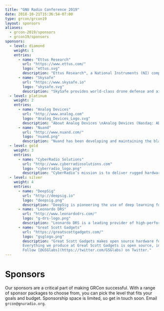 ```yaml
---
title: "GNU Radio Conference 2019"
date: 2018-10-21T15:36:54-07:00
type: grcon/grcon19
layout: sponsors
aliases:
  - grcon-2019/sponsors
  - grcon19/sponsors
sponsors:
  - level: diamond
    weight: 1
    entries:
      - name: "Ettus Research"
        url: "https://www.ettus.com/"
        logo: "ettus.svg"
        description: "Ettus Research™, a National Instruments (NI) company since 2010, is the world’s leading supplier of software defined radio platforms, including the Universal Software Radio Peripheral (USRP™) family of products. By supporting a wide variety of development environments on an expansive portfolio of high performance RF hardware, the USRP platform is the SDR platform of choice for thousands of engineers, scientists and students worldwide for algorithm development, exploration, prototyping and deployment for next generation wireless technologies across a wide variety of applications."
      - name: "Skysafe"
        url: "https://www.skysafe.io"
        logo: "skysafe.svg"
        description: "SkySafe provides world-class drone defense and airspace control solutions. Founded in 2015 in San Diego, CA, our team consists of drone experts from MIT, UC San Diego, the Air Force Research Lab, and more. Our industry and intellectual experience includes leaders from the fields of security research, RF engineering, academia, and the military. We are a collection of diverse, capable, and hard working professionals who enjoy attacking the hardest challenges--we also have a lot of fun."
  - level: platinum
    weight: 2
    entries:
      - name: "Analog Devices"
        url: "http://www.analog.com"
        logo: "Analog_Devices_Logo.svg"
        description: "About Analog Devices \nAnalog Devices (Nasdaq: ADI) is the leading global high-performance analog technology company dedicated to solving the toughest engineering challenges. We enable our customers to interpret the world around us by intelligently bridging the physical and digital with unmatched technologies that sense, measure, power, connect and interpret. Visit [www.analog.com](http://www.analog.com)."
      - name: "Nuand"
        url: "http://www.nuand.com/"
        logo: "nuand.png"
        description: "Nuand has been developing and maintaining the bladeRF, an open source Software Defined Radio, since its original Kickstarter campaign in 2013. With the release of the latest bladeRF 2.0 micro, Nuand is focusing on the needs of MIMO OFDM modems such as 802.11ax and 5G LTE. With its decades of combined experience in software defined radios, enterprise networking equipment, and defense, Nuand is pushing the envelope of what is possible with low-cost SDRs."
  - level: gold
    weight: 3
    entries:
      - name: "CyberRadio Solutions"
        url: "http://www.cyberradiosolutions.com"
        logo: "cyberradio_logo.png"
        description: "CyberRadio’s mission is to deliver rugged hardware solutions that combine wideband RF tuners with embedded FPGA-based signal processing and standard network data interfaces for worldwide connectivity. CyberRadio Solutions GNURadio modules provide seamless open-source software development on all CyberRadio products. The addition of GNURadio modules enable the CyberRadio Solutions product line to support SDR applications. For More information on our GNU Radio Modules please visit us at [www.cyberradiosolutions.com](http://www.cyberradiosolutions.com.)"
  - level: silver
    weight: 4
    entries:
      - name: "DeepSig"
        url: "http://deepsig.io"
        logo: "deepsig.png"
        description: "DeepSig is pioneering the use of deep learning for signal processing and radio systems, developing fundamentally new methodologies for the design and optimization of wireless communications. Our approach uses AI to learn optimized models directly from data rather than manually designing specialized algorithms, creating communications systems that excel in complex environments and are optimized end-to-end. By creating new tools, algorithms, and approaches for signal processing systems, DeepSig is able to achieve unparalleled results in system performance. DeepSig's engineers have published many of the seminal scientific papers in this area, and are the technical leaders in building real-world practical systems with this technology."
      - name: "Leonardo DRS"
        url: "http://www.leonardodrs.com/"
        logo: "g-drs-logo.png"
        description: "Leonardo DRS is a leading provider of high-performance software-definable radios designed with an unsurpassed ability to detect very weak signals in dense and noisy signal environments. DRS is a strong supporter of, and active participant in, the SDR communities and is focused on developing SDR software that runs in open source frameworks such as GNU Radio.  In addition to SDRs, DRS designs HF through SHF tuners, receivers, transceivers and data recorders that are driven by cutting-edge mechanical packaging that yields the best in size, weight and power reductions."
      - name: "Great Scott Gadgets"
        url: "https://greatscottgadgets.com/"
        logo: "gsglogo.png"
        description: "Great Scott Gadgets makes open source hardware for innovative people.\
        Everything we produce at Great Scott Gadgets is open source, including all our hardware designs, software, and educational content. Our goal is to enable you to do things nobody has done before. We do that by building innovative hardware and software tools and by educating the community both online and through industry events. Most importantly, we support the community by releasing all of our work under open source licenses.\
        Follow [@GSGlabs](https://twitter.com/GSGlabs) on Twitter."
---
```


# Sponsors

Our sponsors are a critical part of making GRCon successful. With a range of sponsor packages to choose from, you can pick the level that fits your goals and budget. Sponsorship space is limited, so get in touch soon. Email `grcon@gnuradio.org`.

